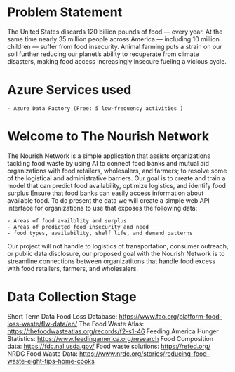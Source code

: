 # Problem Statement 
 The United States discards 120 billion pounds of food — every year. At the same time nearly 35 million people across America — including 10 million children — suffer from food insecurity. Animal farming puts a strain on our soil further reducing our planet’s ability to recuperate from climate disasters, making food access increasingly insecure fueling a vicious cycle.

<!--Prioritize donation or upcycling for human or animal consumpution: https://www.epa.gov/sustainable-management-food/wasted-food-scale-->

# Azure Services used
    - Azure Data Factory (Free: 5 low-frequency activities )

# Welcome to The Nourish Network 
The Nourish Network is a simple application that assists organizations tackling food waste by using AI to connect food banks and mutual aid organizations with food retailers, wholesalers, and farmers; to resolve some of the logistical and administrative barriers. Our goal is to create and train a model that can predict food availability, optimize logistics, and identify food surplus Ensure that food banks can easily access information about available food. To do present the data we will create a simple web API interface for organizations to use that exposes the following data: 

    - Areas of food availblity and surplus 
    - Areas of predicted food insecurity and need
    - food types, availability, shelf life, and demand patterns

Our project will not handle to logistics of transportation, consumer outreach, or public data disclosure, our proposed goal with the Nourish Network is to streamline connections between organizatitons that handle food excess with food retailers, farmers, and wholesalers. 

# Data Collection Stage 
Short Term Data 
Food Loss Database: https://www.fao.org/platform-food-loss-waste/flw-data/en/
The Food Waste Atlas: https://thefoodwasteatlas.org/records/f2-s1-46
Feeding America Hunger Statistics: https://www.feedingamerica.org/research
Food Composition data: https://fdc.nal.usda.gov/
Food waste solutions: https://refed.org/
NRDC Food Waste Data: https://www.nrdc.org/stories/reducing-food-waste-eight-tips-home-cooks



   
